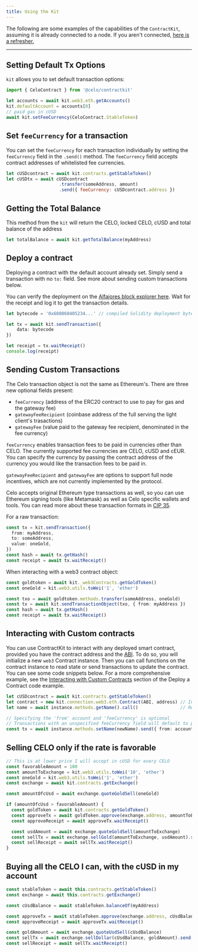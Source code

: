 ```yaml
---
title: Using the Kit
---
```


The following are some examples of the capabilities of the `ContractKit`, assuming it is already connected to a node. If you aren't connected, [here is a refresher.](/developer-resources/walkthroughs/hellocontracts.md#deploy-to-alfajores)

___

## Setting Default Tx Options

`kit` allows you to set default transaction options:

```ts
import { CeloContract } from '@celo/contractkit'

let accounts = await kit.web3.eth.getAccounts()
kit.defaultAccount = accounts[0]
// paid gas in cUSD
await kit.setFeeCurrency(CeloContract.StableToken)
```

## Set `feeCurrency` for a transaction

You can set the `feeCurrency` for each transaction individually by setting the `feeCurrency` field in the `.send()` method. The `feeCurrency` field accepts contract addresses of whitelisted fee currencies.

```js
let cUSDcontract = await kit.contracts.getStableToken()
let cUSDtx = await cUSDcontract
                    .transfer(someAddress, amount)
                    .send({ feeCurrency: cUSDcontract.address })
```

## Getting the Total Balance

This method from the `kit` will return the CELO, locked CELO, cUSD and total balance of the address

```ts
let totalBalance = await kit.getTotalBalance(myAddress)
```

## Deploy a contract

Deploying a contract with the default account already set. Simply send a transaction with no `to:` field. See more about sending custom transactions below. 

You can verify the deployment on the [Alfajores block explorer here](https://alfajores-blockscout.celo-testnet.org/). Wait for the receipt and log it to get the transaction details.

```ts
let bytecode = '0x608060405234...' // compiled Solidity deployment bytecode

let tx = await kit.sendTransaction({
    data: bytecode
})

let receipt = tx.waitReceipt()
console.log(receipt)
```

## Sending Custom Transactions

The Celo transaction object is not the same as Ethereum's. There are three new optional fields present:

- `feeCurrency` (address of the ERC20 contract to use to pay for gas and the gateway fee)
- `gatewayFeeRecipient` (coinbase address of the full serving the light client's trasactions)
- `gatewayFee` (value paid to the gateway fee recipient, denominated in the fee currency)

`feeCurrency` enables transaction fees to be paid in currencies other than CELO. The currently supported fee currencies are CELO, cUSD and cEUR. You can specify the currency by passing the contract address of the currency you would like the transaction fees to be paid in.

`gatewayFeeRecipient` and `gatewayFee` are options to support full node incentives, which are not currently implemented by the protocol.

Celo accepts original Ethereum type transactions as well, so you can use Ethereum signing tools (like Metamask) as well as Celo specific wallets and tools. You can read more about these transaction formats in [CIP 35](https://github.com/celo-org/celo-proposals/blob/master/CIPs/cip-0035.md).

For a raw transaction:

```ts
const tx = kit.sendTransaction({
  from: myAddress,
  to: someAddress,
  value: oneGold,
})
const hash = await tx.getHash()
const receipt = await tx.waitReceipt()
```

When interacting with a web3 contract object:

```ts
const goldtoken = await kit._web3Contracts.getGoldToken()
const oneGold = kit.web3.utils.toWei('1', 'ether')

const txo = await goldtoken.methods.transfer(someAddress, oneGold)
const tx = await kit.sendTransactionObject(txo, { from: myAddress })
const hash = await tx.getHash()
const receipt = await tx.waitReceipt()
```

## Interacting with Custom contracts

You can use ContractKit to interact with any deployed smart contract, provided you have the contract address and the [ABI](https://docs.soliditylang.org/en/latest/abi-spec.html). To do so, you will initialize a new `web3` Contract instance. Then you can call functions on the contract instance to read state or send transactions to update the contract. You can see some code snippets below. For a more comprehensive example, see the [Interacting with Custom Contracts](/developer-resources/walkthroughs/hello-contract-remote-node.md#interacting-with-custom-contracts) section of the Deploy a Contract code example.

```ts
let cUSDcontract = await kit.contracts.getStableToken()
let contract = new kit.connection.web3.eth.Contract(ABI, address) // Init a web3.js contract instance
let name = await instance.methods.getName().call()                // Read contract state

// Specifying the 'from' account and 'feeCurrency' is optional
// Transactions with an unspecified feeCurrency field will default to paying fees in CELO
const tx = await instance.methods.setName(newName).send({ from: account.address, feeCurrency: cUSDcontract.address })
```

## Selling CELO only if the rate is favorable

```ts
// This is at lower price I will accept in cUSD for every CELO
const favorableAmount = 100
const amountToExchange = kit.web3.utils.toWei('10', 'ether')
const oneGold = kit.web3.utils.toWei('1', 'ether')
const exchange = await kit.contracts.getExchange()

const amountOfcUsd = await exchange.quoteGoldSell(oneGold)

if (amountOfcUsd > favorableAmount) {
  const goldToken = await kit.contracts.getGoldToken()
  const approveTx = await goldToken.approve(exchange.address, amountToExchange).send()
  const approveReceipt = await approveTx.waitReceipt()

  const usdAmount = await exchange.quoteGoldSell(amountToExchange)
  const sellTx = await exchange.sellGold(amountToExchange, usdAmount).send()
  const sellReceipt = await sellTx.waitReceipt()
}
```

## Buying all the CELO I can, with the cUSD in my account

```ts
const stableToken = await this.contracts.getStableToken()
const exchange = await this.contracts.getExchange()

const cUsdBalance = await stableToken.balanceOf(myAddress)

const approveTx = await stableToken.approve(exchange.address, cUsdBalance).send()
const approveReceipt = await approveTx.waitReceipt()

const goldAmount = await exchange.quoteUsdSell(cUsdBalance)
const sellTx = await exchange.sellDollar(cUsdBalance, goldAmount).send()
const sellReceipt = await sellTx.waitReceipt()
```
